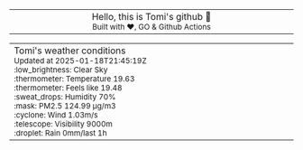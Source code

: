 
<div align="center">
<table>
<tbody>
<td align="center">
<img width="2000" height="0"><br>
Hello, this is Tomi's github 👋<br>
<sup>Built with ❤️, GO & Github Actions</sup><br>
<img width="2000" height="0">
</td>
</tbody>
</table>
</div>
<table>
<tbody>
<td align="left">
<img width="2000" height="0"><br>
Tomi's weather conditions<br>
<sup>Updated at 2025-01-18T21:45:19Z</sup><br>
<sup>:low_brightness: Clear Sky</sup><br>
<sup>:thermometer: Temperature 19.63 </sup><br>
<sup>:thermometer: Feels like 19.48</sup><br>
<sup>:sweat_drops: Humidity 70%</sup><br>
<sup>:mask: PM2.5 124.99 μg/m3</sup><br>
<sup>:cyclone: Wind 1.03m/s </sup><br>
<sup>:telescope: Visibility 9000m </sup><br>
<sup>:droplet: Rain 0mm/last 1h </sup><br>
<img width="2000" height="0">
</td>
<td align="left">
<img width="2000" height="0"><br>
<br>
<img width="2000" height="0">
</td>
</tbody>
</table>
</div>
    